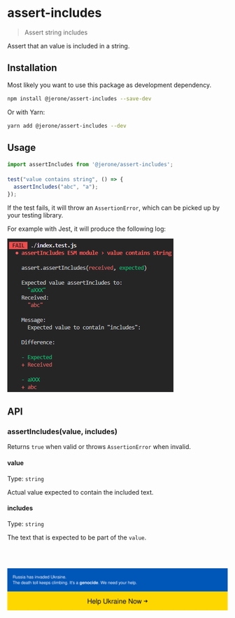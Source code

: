 # assert-includes

> Assert string includes

Assert that an value is included in a string.

## Installation

Most likely you want to use this package as development dependency.

```sh
npm install @jerone/assert-includes --save-dev
```

Or with Yarn:
```sh
yarn add @jerone/assert-includes --dev
```

## Usage

```js
import assertIncludes from '@jerone/assert-includes';

test("value contains string", () => {
  assertIncludes("abc", "a");
});
```

If the test fails, it will throw an `AssertionError`,
which can be picked up by your testing library.

For example with Jest, it will produce the following log:

![Jest log](https://raw.githubusercontent.com/jerone/assert-includes/master/docs/failing-test.png)

## API

### assertIncludes(value, includes)

Returns `true` when valid or throws `AssertionError` when invalid.

#### value

Type: `string`

Actual value expected to contain the included text.

#### includes

Type: `string`

The text that is expected to be part of the `value`.

<br/>
<br/>

[![Stand With Ukraine](https://raw.githubusercontent.com/vshymanskyy/StandWithUkraine/main/banner2-direct.svg)](https://stand-with-ukraine.pp.ua)
